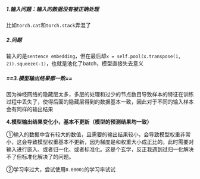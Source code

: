 ##### 1.输入问题：输入的数据没有被正确处理

比如`torch.cat`和`torch.stack`弄混了

##### 2.问题

输入的是`sentence embedding`，但在最后却`x = self.pool(x.transpose(1, 2)).squeeze(-1)`，也就是池化了batch，模型直接失去意义

##### ==3.模型输出结果都一致==

因为神经网络的隐藏层太多，多层的处理和过少的节点数目导致样本的特征在训练过程中丢失了，使得后面的隐藏层得到的数据基本一致，因此对于不同的输入样本会有同样的输出结果

**4.模型输出结果变化小，基本不更新（模型的预测结果均一致）**

①输入的数据中含有较大的数值，且需要的输出结果较小，会导致模型权重非常小，这会导致模型权重基本不更新，因为梯度是和权重大小成正比的。此时需要对输入进行嵌入、或者归一化、或者标准化。这是个玄学，反正我遇到过归一化解决不了但标准化解决了的问题。

②学习率过大，尝试使用`0.00001`的学习率试试
